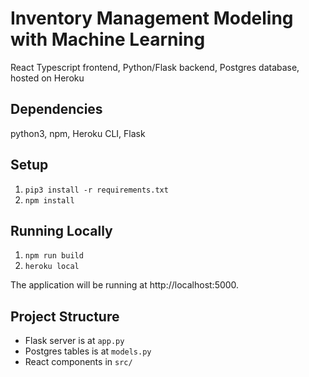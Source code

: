 # Inventory Management Modeling with Machine Learning
React Typescript frontend, Python/Flask backend, Postgres database, hosted on Heroku

## Dependencies

python3, npm, Heroku CLI, Flask

## Setup

1. `pip3 install -r requirements.txt`
2. `npm install`

## Running Locally

1. `npm run build`
2. `heroku local`

The application will be running at http://localhost:5000.

## Project Structure

* Flask server is at `app.py`
* Postgres tables is at `models.py`
* React components in `src/`
